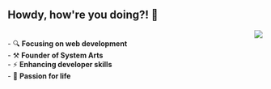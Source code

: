 ## Howdy, how're you doing?! 👋

<a  href="https://github.com/NeptuneXDB">
  <img align="right" src="https://github-readme-stats.vercel.app/api?username=NeptuneXDB&show_icons=true&theme=whitesz&hide_title=true&hide_border=true&text_color=00A0B0&icon_color=ff5456" />
</a>

<p align="bottom">
  <br>
  - 🔍 <b>Focusing on web development</b><br>
  - ⚒ <b>Founder of System Arts</b><br>
  - ⚡ <b>Enhancing developer skills</b><br>
  - 💎 <b>Passion for life</b><br>
</p>
